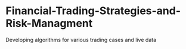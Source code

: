 # Financial-Trading-Strategies-and-Risk-Managment
Developing algorithms for various trading cases and live data
